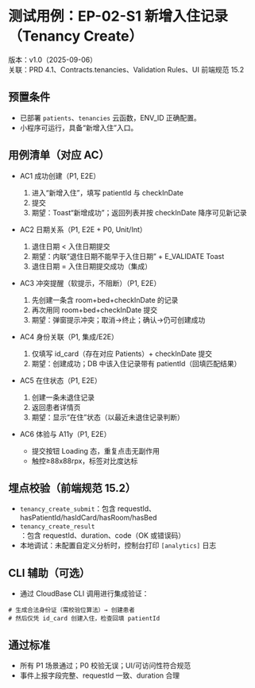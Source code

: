 # 测试用例：EP-02-S1 新增入住记录（Tenancy Create）

版本：v1.0（2025-09-06）  
关联：PRD 4.1、Contracts.tenancies、Validation Rules、UI 前端规范 15.2

## 预置条件
- 已部署 `patients`、`tenancies` 云函数，ENV_ID 正确配置。
- 小程序可运行，具备“新增入住”入口。

## 用例清单（对应 AC）

- AC1 成功创建（P1, E2E）
  1) 进入“新增入住”，填写 patientId 与 checkInDate
  2) 提交
  3) 期望：Toast“新增成功”；返回列表并按 checkInDate 降序可见新记录

- AC2 日期关系（P1, E2E + P0, Unit/Int）
  1) 退住日期 < 入住日期提交
  2) 期望：内联“退住日期不能早于入住日期” + E_VALIDATE Toast
  3) 退住日期 = 入住日期提交成功（集成）

- AC3 冲突提醒（软提示，不阻断）（P1, E2E）
  1) 先创建一条含 room+bed+checkInDate 的记录
  2) 再次用同 room+bed+checkInDate 提交
  3) 期望：弹窗提示冲突；取消→终止；确认→仍可创建成功

- AC4 身份关联（P1, 集成/E2E）
  1) 仅填写 id_card（存在对应 Patients）+ checkInDate 提交
  2) 期望：创建成功；DB 中该入住记录带有 patientId（回填匹配结果）

- AC5 在住状态（P1, E2E）
  1) 创建一条未退住记录
  2) 返回患者详情页
  3) 期望：显示“在住”状态（以最近未退住记录判断）

- AC6 体验与 A11y（P1, E2E）
  - 提交按钮 Loading 态，重复点击无副作用
  - 触控≥88x88rpx，标签对比度达标

## 埋点校验（前端规范 15.2）
- `tenancy_create_submit`：包含 requestId、hasPatientId/hasIdCard/hasRoom/hasBed
- `tenancy_create_result`：包含 requestId、duration、code（OK 或错误码）
- 本地调试：未配置自定义分析时，控制台打印 `[analytics]` 日志

## CLI 辅助（可选）
- 通过 CloudBase CLI 调用进行集成验证：
```
# 生成合法身份证（需校验位算法）→ 创建患者
# 然后仅凭 id_card 创建入住，检查回填 patientId
```

## 通过标准
- 所有 P1 场景通过；P0 校验无误；UI/可访问性符合规范
- 事件上报字段完整、requestId 一致、duration 合理

